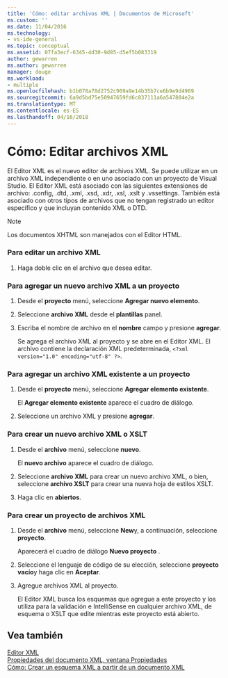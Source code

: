 ```yaml
---
title: 'Cómo: editar archivos XML | Documentos de Microsoft'
ms.custom: ''
ms.date: 11/04/2016
ms.technology:
- vs-ide-general
ms.topic: conceptual
ms.assetid: 07fa3ecf-6345-4d30-9d85-d5ef5b083319
author: gewarren
ms.author: gewarren
manager: douge
ms.workload:
- multiple
ms.openlocfilehash: b1b078a78d2752c909a9e14b35b7ce6b9e9d4969
ms.sourcegitcommit: 6a9d5bd75e50947659fd6c837111a6a547884e2a
ms.translationtype: MT
ms.contentlocale: es-ES
ms.lasthandoff: 04/16/2018
---
```

# <a name="how-to-edit-xml-files"></a>Cómo: Editar archivos XML
El Editor XML es el nuevo editor de archivos XML. Se puede utilizar en un archivo XML independiente o en uno asociado con un proyecto de Visual Studio. El Editor XML está asociado con las siguientes extensiones de archivo: .config, .dtd, .xml, .xsd, .xdr, .xsl, .xslt y .vssettings. También está asociado con otros tipos de archivos que no tengan registrado un editor específico y que incluyan contenido XML o DTD.  
  
> [!NOTE]
>  Los documentos XHTML son manejados con el Editor HTML.  
  
### <a name="to-edit-an-xml-file"></a>Para editar un archivo XML  
  
1.  Haga doble clic en el archivo que desea editar.  
  
### <a name="to-add-a-new-xml-file-to-a-project"></a>Para agregar un nuevo archivo XML a un proyecto  
  
1.  Desde el **proyecto** menú, seleccione **Agregar nuevo elemento**.  
  
2.  Seleccione **archivo XML** desde el **plantillas** panel.  
  
3.  Escriba el nombre de archivo en el **nombre** campo y presione **agregar**.  
  
     Se agrega el archivo XML al proyecto y se abre en el Editor XML. El archivo contiene la declaración XML predeterminada, `<?xml version="1.0" encoding="utf-8" ?>`.  
  
### <a name="to-add-an-existing-xml-file-to-a-project"></a>Para agregar un archivo XML existente a un proyecto  
  
1.  Desde el **proyecto** menú, seleccione **Agregar elemento existente**.  
  
     El **Agregar elemento existente** aparece el cuadro de diálogo.  
  
2.  Seleccione un archivo XML y presione **agregar**.  
  
### <a name="to-create-a-new-xml-or-xslt-file"></a>Para crear un nuevo archivo XML o XSLT  
  
1.  Desde el **archivo** menú, seleccione **nuevo**.  
  
     El **nuevo archivo** aparece el cuadro de diálogo.  
  
2.  Seleccione **archivo XML** para crear un nuevo archivo XML, o bien, seleccione **archivo XSLT** para crear una nueva hoja de estilos XSLT.  
  
3.  Haga clic en **abiertos**.  
  
### <a name="to-create-a-project-for-xml-files"></a>Para crear un proyecto de archivos XML  
  
1.  Desde el **archivo** menú, seleccione **New**y, a continuación, seleccione **proyecto**.  
  
     Aparecerá el cuadro de diálogo **Nuevo proyecto** .  
  
2.  Seleccione el lenguaje de código de su elección, seleccione **proyecto vacío**y haga clic en **Aceptar**.  
  
3.  Agregue archivos XML al proyecto.  
  
     El Editor XML busca los esquemas que agregue a este proyecto y los utiliza para la validación e IntelliSense en cualquier archivo XML, de esquema o XSLT que edite mientras este proyecto está abierto.  
  
## <a name="see-also"></a>Vea también  
 [Editor XML](../xml-tools/xml-editor.md)   
 [Propiedades del documento XML, ventana Propiedades](../xml-tools/xml-document-properties-properties-window.md)   
 [Cómo: Crear un esquema XML a partir de un documento XML](../xml-tools/how-to-create-an-xml-schema-from-an-xml-document.md)